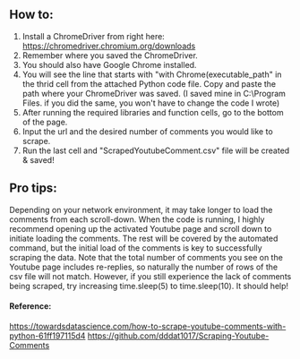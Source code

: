 ## How to:
1. Install a ChromeDriver from right here: https://chromedriver.chromium.org/downloads
2. Remember where you saved the ChromeDriver.
3. You should also have Google Chrome installed.
4. You will see the line that starts with "with Chrome(executable_path" in the thrid cell from the attached Python code file. Copy and paste the path where your ChromeDriver was saved. (I saved mine in C:\Program Files. if you did the same, you won't have to change the code I wrote)
5. After running the required libraries and function cells, go to the bottom of the page.
6. Input the url and the desired number of comments you would like to scrape.
7. Run the last cell and "ScrapedYoutubeComment.csv" file will be created & saved!

## Pro tips:
Depending on your network environment, it may take longer to load the comments from each scroll-down.
When the code is running, I highly recommend opening up the activated Youtube page and scroll down to initiate loading the comments. The rest will be covered by the automated command, but the initial load of the comments is key to successfully scraping the data. Note that the total number of comments you see on the Youtube page includes re-replies, so naturally the number of rows of the csv file will not match. However, if you still experience the lack of comments being scraped, try increasing time.sleep(5) to time.sleep(10). It should help!

#### Reference:
https://towardsdatascience.com/how-to-scrape-youtube-comments-with-python-61ff197115d4
https://github.com/dddat1017/Scraping-Youtube-Comments
